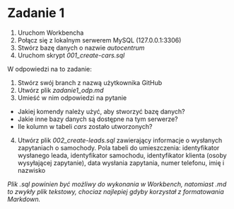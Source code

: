 # Zadanie 1

1. Uruchom Workbencha
2. Połącz się z lokalnym serwerem MySQL (127.0.0.1:3306)
3. Stwórz bazę danych o nazwie _autocentrum_
4. Uruchom skrypt *001_create-cars.sql*

W odpowiedzi na to zadanie:

1. Stwórz swój branch z nazwą użytkownika GitHub 
2. Utwórz plik *zadanie1_odp.md*
3. Umieść w nim odpowiedzi na pytanie
  * Jakiej komendy należy użyć, aby stworzyć bazę danych?
  * Jakie inne bazy danych są dostępne na tym serwerze?
  * Ile kolumn w tabeli *cars* zostało utworzonych?
4. Utwórz plik *002_create-leads.sql* zawierający informacje o wysłanych zapytaniach o samochody. Pola tabeli do umieszczenia: identyfikator wysłanego leada, identyfikator samochodu, identyfikator klienta (osoby wysyłającej zapytanie), data wysłania zapytania, numer telefonu, imię i nazwisko

*Plik .sql powinien być możliwy do wykonania w Workbench, natomiast .md to zwykły plik tekstowy, chociaz najlepiej gdyby korzystał z formatowania Markdown.*